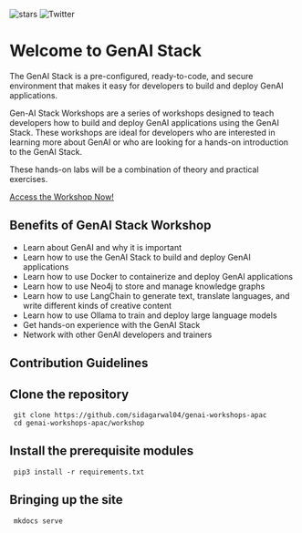 ![stars](https://img.shields.io/github/stars/sidagarwal04/genai-workshops-apac)
![Twitter](https://img.shields.io/twitter/follow/neo4j?style=social)


# Welcome to GenAI Stack



The GenAI Stack is a pre-configured, ready-to-code, and secure environment that makes it easy for developers to build and deploy GenAI applications.

Gen-AI Stack Workshops are a series of workshops designed to teach developers how to build and deploy GenAI applications using the GenAI Stack. These workshops are ideal for developers who are interested in learning more about GenAI or who are looking for a hands-on introduction to the GenAI Stack.

These hands-on labs will be a combination of theory and practical exercises.

[Access the Workshop Now!](https://genai-workshops-apac.netlify.app/)

## Benefits of GenAI Stack Workshop

- Learn about GenAI and why it is important
- Learn how to use the GenAI Stack to build and deploy GenAI applications
- Learn how to use Docker to containerize and deploy GenAI applications
- Learn how to use Neo4j to store and manage knowledge graphs
- Learn how to use LangChain to generate text, translate languages, and write different kinds of creative content
- Learn how to use Ollama to train and deploy large language models
- Get hands-on experience with the GenAI Stack
- Network with other GenAI developers and trainers

## Contribution Guidelines

## Clone the repository

``` 
 git clone https://github.com/sidagarwal04/genai-workshops-apac
 cd genai-workshops-apac/workshop
```

## Install the prerequisite modules

``` 
 pip3 install -r requirements.txt
```

## Bringing up the site

``` 
 mkdocs serve
```
